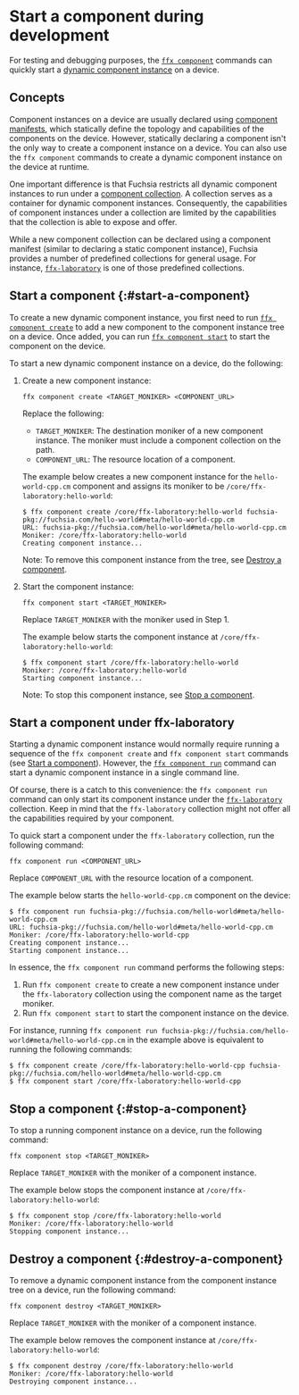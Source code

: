 # Start a component during development

For testing and debugging purposes, the
[`ffx component`][ffx-component] commands can quickly
start a [dynamic component instance][dynamic-children] on a device.

## Concepts

Component instances on a device are usually declared using
[component manifests][component-manifests], which statically define the topology
and capabilities of the components on the device. However, statically declaring
a component isn't the only way to create a component instance
on a device. You can also use the `ffx component` commands to create a dynamic
component instance on the device at runtime.

One important difference is that Fuchsia restricts all dynamic
component instances to run under a [component collection][component-collection].
A collection serves as a container for dynamic component instances.
Consequently, the capabilities of component instances
under a collection are limited by the capabilities that the collection is able
to expose and offer.

While a new component collection can be declared using a component manifest
(similar to declaring a static component instance), Fuchsia
provides a number of predefined collections for general usage.
For instance, [`ffx-laboratory`][ffx-laboratory] is one of those predefined
collections.

## Start a component {:#start-a-component}

To create a new dynamic component instance, you first need to run
[`ffx component create`][ffx-component-create] to add a new component
to the component instance tree on a device. Once added,
you can run [`ffx component start`][ffx-component-start] to start the component
on the device.

To start a new dynamic component instance on a device, do the following:

1. Create a new component instance:

   ```posix-terminal
   ffx component create <TARGET_MONIKER> <COMPONENT_URL>
   ```

   Replace the following:

   * `TARGET_MONIKER`: The destination moniker of a new component instance. The
   moniker must include a component collection on the path.
   * `COMPONENT_URL`:  The resource location of a component.

   The example below creates a new component instance for the
   `hello-world-cpp.cm` component and assigns its moniker to be
   `/core/ffx-laboratory:hello-world`:

   ```none {:.devsite-disable-click-to-copy}
   $ ffx component create /core/ffx-laboratory:hello-world fuchsia-pkg://fuchsia.com/hello-world#meta/hello-world-cpp.cm
   URL: fuchsia-pkg://fuchsia.com/hello-world#meta/hello-world-cpp.cm
   Moniker: /core/ffx-laboratory:hello-world
   Creating component instance...
   ```

   Note: To remove this component instance from the tree, see
   [Destroy a component](#destroy-a-component).

2. Start the component instance:

   ```posixe-terminal
   ffx component start <TARGET_MONIKER>
   ```

   Replace `TARGET_MONIKER` with the moniker used in Step 1.

   The example below starts the component instance at
   `/core/ffx-laboratory:hello-world`:

   ```none {:.devsite-disable-click-to-copy}
   $ ffx component start /core/ffx-laboratory:hello-world
   Moniker: /core/ffx-laboratory:hello-world
   Starting component instance...
   ```

   Note: To stop this component instance, see
   [Stop a component](#stop-a-component).

## Start a component under ffx-laboratory

Starting a dynamic component instance would normally require running a
sequence of the `ffx component create` and `ffx component start` commands
(see [Start a component](#start-a-component)). However,
the [`ffx component run`][ffx-component-run] command can start a dynamic
component instance in a single command line.

Of course, there is a catch to this convenience: the `ffx component run` command
can only start its component instance under the
[`ffx-laboratory`][ffx-laboratory] collection. Keep in mind that the
`ffx-laboratory` collection might not offer all the capabilities required by
your component.

To quick start a component under the `ffx-laboratory` collection,
run the following command:

```posix-terminal
ffx component run <COMPONENT_URL>
```

Replace `COMPONENT_URL` with the resource location of a component.

The example below starts the `hello-world-cpp.cm` component on the device:

```none {:.devsite-disable-click-to-copy}
$ ffx component run fuchsia-pkg://fuchsia.com/hello-world#meta/hello-world-cpp.cm
URL: fuchsia-pkg://fuchsia.com/hello-world#meta/hello-world-cpp.cm
Moniker: /core/ffx-laboratory:hello-world-cpp
Creating component instance...
Starting component instance...
```

In essence, the `ffx component run` command performs the following steps:

1. Run `ffx component create` to create a new component instance under the `ffx-laboratory` collection
   using the component name as the target moniker.
2. Run `ffx component start` to start the component instance on the device.

For instance, running `ffx component run fuchsia-pkg://fuchsia.com/hello-world#meta/hello-world-cpp.cm`
in the example above is equivalent to running the following commands:

```none {:.devsite-disable-click-to-copy}
$ ffx component create /core/ffx-laboratory:hello-world-cpp fuchsia-pkg://fuchsia.com/hello-world#meta/hello-world-cpp.cm
$ ffx component start /core/ffx-laboratory:hello-world-cpp
```

## Stop a component {:#stop-a-component}

To stop a running component instance on a device, run the following command:

```posix-terminal
ffx component stop <TARGET_MONIKER>
```

Replace `TARGET_MONIKER` with the moniker of a component instance.

The example below stops the component instance at
`/core/ffx-laboratory:hello-world`:

```none {:.devsite-disable-click-to-copy}
$ ffx component stop /core/ffx-laboratory:hello-world
Moniker: /core/ffx-laboratory:hello-world
Stopping component instance...
```

## Destroy a component {:#destroy-a-component}

To remove a dynamic component instance from the component instance tree
on a device, run the following command:

```posix-terminal
ffx component destroy <TARGET_MONIKER>
```

Replace `TARGET_MONIKER` with the moniker of a component instance.

The example below removes the component instance at
`/core/ffx-laboratory:hello-world`:

```none {:.devsite-disable-click-to-copy}
$ ffx component destroy /core/ffx-laboratory:hello-world
Moniker: /core/ffx-laboratory:hello-world
Destroying component instance...
```


<!-- Reference links -->

[dynamic-children]: /docs/concepts/components/v2/realms.md#dynamic-children
[component-manifests]: /docs/concepts/components/v2/component_manifests.md
[component-collection]: /docs/concepts/components/v2/realms.md#collections
[ffx-component-run]: https://fuchsia.dev/reference/tools/sdk/ffx#run
[ffx-laboratory]: /docs/development/components/run.md#ffx-laboratory
[ffx-component]: https://fuchsia.dev/reference/tools/sdk/ffx#component
[component-lifecycle]: /docs/concepts/components/v2/lifecycle.md
[ffx-component-create]: https://fuchsia.dev/reference/tools/sdk/ffx#create_2
[ffx-component-start]: https://fuchsia.dev/reference/tools/sdk/ffx#start
